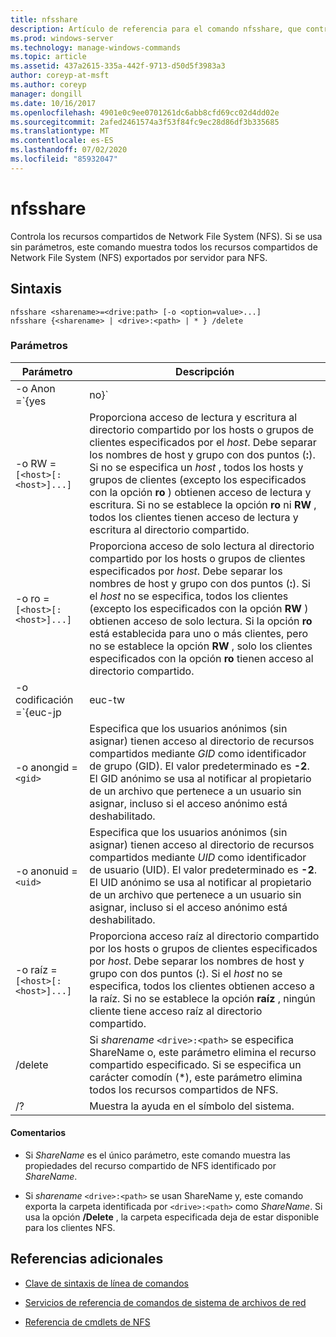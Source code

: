 ```yaml
---
title: nfsshare
description: Artículo de referencia para el comando nfsshare, que controla los recursos compartidos de Network File System (NFS).
ms.prod: windows-server
ms.technology: manage-windows-commands
ms.topic: article
ms.assetid: 437a2615-335a-442f-9713-d50d5f3983a3
author: coreyp-at-msft
ms.author: coreyp
manager: dongill
ms.date: 10/16/2017
ms.openlocfilehash: 4901e0c9ee0701261dc6abb8cfd69cc02d4dd02e
ms.sourcegitcommit: 2afed2461574a3f53f84fc9ec28d86df3b335685
ms.translationtype: MT
ms.contentlocale: es-ES
ms.lasthandoff: 07/02/2020
ms.locfileid: "85932047"
---
```

# <a name="nfsshare"></a>nfsshare

Controla los recursos compartidos de Network File System (NFS). Si se usa sin parámetros, este comando muestra todos los recursos compartidos de Network File System (NFS) exportados por servidor para NFS.

## <a name="syntax"></a>Sintaxis

```
nfsshare <sharename>=<drive:path> [-o <option=value>...]
nfsshare {<sharename> | <drive>:<path> | * } /delete
```

### <a name="parameters"></a>Parámetros

| Parámetro | Descripción |
| --------- | ----------- |
| -o Anon =`{yes|no}` | Especifica si los usuarios anónimos (sin asignar) pueden tener acceso al directorio de recursos compartidos. |
| -o RW =`[<host>[:<host>]...]` | Proporciona acceso de lectura y escritura al directorio compartido por los hosts o grupos de clientes especificados por el *host*. Debe separar los nombres de host y grupo con dos puntos (**:**). Si no se especifica un *host* , todos los hosts y grupos de clientes (excepto los especificados con la opción **ro** ) obtienen acceso de lectura y escritura. Si no se establece la opción **ro** ni **RW** , todos los clientes tienen acceso de lectura y escritura al directorio compartido. |
| -o ro =`[<host>[:<host>]...]` | Proporciona acceso de solo lectura al directorio compartido por los hosts o grupos de clientes especificados por *host*. Debe separar los nombres de host y grupo con dos puntos (**:**). Si el *host* no se especifica, todos los clientes (excepto los especificados con la opción **RW** ) obtienen acceso de solo lectura. Si la opción **ro** está establecida para uno o más clientes, pero no se establece la opción **RW** , solo los clientes especificados con la opción **ro** tienen acceso al directorio compartido. |
| -o codificación =`{euc-jp|euc-tw|euc-kr|shift-jis|Big5|Ksc5601|Gb2312-80|Ansi)` | Especifica la codificación de idioma que se va a configurar en un recurso compartido NFS. Solo puede utilizar un idioma en el recurso compartido. Este valor puede incluir cualquiera de los siguientes valores:<ul><li>**EUC-jp:** Japonés</li><li>**EUC-TW:** Chino</li><li>**EUC-KR:** Coreano</li><li>**Shift-JIS:** Japonés</li><li>**Big5:** Chino</li><li>**Ksc5601:** Coreano</li><li>**Gb2312-80:** Chino Simplificado</li><li>**ANSI:** Codificado con ANSI</li></ul> |
| -o anongid =`<gid>` | Especifica que los usuarios anónimos (sin asignar) tienen acceso al directorio de recursos compartidos mediante *GID* como identificador de grupo (GID). El valor predeterminado es **-2**. El GID anónimo se usa al notificar al propietario de un archivo que pertenece a un usuario sin asignar, incluso si el acceso anónimo está deshabilitado. |
| -o anonuid =`<uid>` | Especifica que los usuarios anónimos (sin asignar) tienen acceso al directorio de recursos compartidos mediante *UID* como identificador de usuario (UID). El valor predeterminado es **-2**. El UID anónimo se usa al notificar al propietario de un archivo que pertenece a un usuario sin asignar, incluso si el acceso anónimo está deshabilitado. |
| -o raíz =`[<host>[:<host>]...]` | Proporciona acceso raíz al directorio compartido por los hosts o grupos de clientes especificados por *host*. Debe separar los nombres de host y grupo con dos puntos (**:**). Si el *host* no se especifica, todos los clientes obtienen acceso a la raíz. Si no se establece la opción **raíz** , ningún cliente tiene acceso raíz al directorio compartido. |
| /delete | Si *sharename* `<drive>:<path>` se especifica ShareName o, este parámetro elimina el recurso compartido especificado. Si se especifica un carácter comodín (*), este parámetro elimina todos los recursos compartidos de NFS. |
| /? | Muestra la ayuda en el símbolo del sistema. |

#### <a name="remarks"></a>Comentarios

- Si *ShareName* es el único parámetro, este comando muestra las propiedades del recurso compartido de NFS identificado por *ShareName*.

- Si *sharename* `<drive>:<path>` se usan ShareName y, este comando exporta la carpeta identificada por `<drive>:<path>` como *ShareName*. Si usa la opción **/Delete** , la carpeta especificada deja de estar disponible para los clientes NFS.

## <a name="additional-references"></a>Referencias adicionales

- [Clave de sintaxis de línea de comandos](command-line-syntax-key.md)

- [Servicios de referencia de comandos de sistema de archivos de red](services-for-network-file-system-command-reference.md)

- [Referencia de cmdlets de NFS](https://docs.microsoft.com/powershell/module/nfs)
